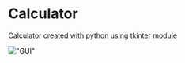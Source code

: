 # Calculator
Calculator created with python using tkinter module

!["GUI"](https://github.com/AshnaJagadisan/Calculator/blob/master/calculator.png)
